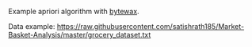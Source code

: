 Example apriori algorithm with [bytewax](https://www.bytewax.io/).

Data example: https://raw.githubusercontent.com/satishrath185/Market-Basket-Analysis/master/grocery_dataset.txt
